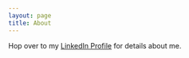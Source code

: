 ```yaml
---
layout: page
title: About
---
```


<script type="application/ld+json">
{
  "@context": "http://schema.org/",
  "@type": "Person",
  "name": "Christian Junker",
  "honorificSuffix": "M.Sc.",
  "gender": "male",
  "jobTitle": "Freelance Software Engineer",
  "workLocation": "Innsbruck",
  "url": "https://chjdev.com",
  "image": "{{ site.url }}/assets/portrait.png",
  "sameAs": [
    "https://www.twitter.com/chjdev",
    "https://www.linkedin.com/in/chjdev"
  ]
}
</script>

Hop over to my [LinkedIn Profile](https://www.linkedin.com/in/chjdev) for details about me.  
